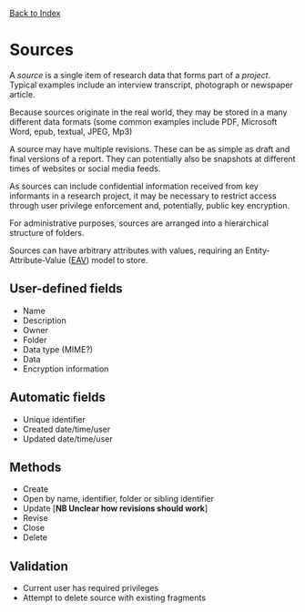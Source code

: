 [Back to Index](index.md)

# Sources

A _source_ is a single item of research data that forms part of a _project_. Typical examples include an interview transcript, photograph or newspaper article.

Because sources originate in the real world, they may be stored in a many different data formats (some common examples include PDF, Microsoft Word, epub, textual, JPEG, Mp3)

A source may have multiple revisions. These can be as simple as draft and final versions of a report. They can potentially also be snapshots at different times of websites or social media feeds.

As sources can include confidential information received from key informants in a research project, it may be necessary to restrict access through user privilege enforcement and, potentially, public key encryption.

For administrative purposes, sources are arranged into a hierarchical structure of folders.

Sources can have arbitrary attributes with values, requiring an Entity-Attribute-Value ([EAV](https://en.wikipedia.org/wiki/Entity–attribute–value_model)) model to store.

## User-defined fields

- Name
- Description
- Owner
- Folder
- Data type (MIME?)
- Data
- Encryption information

## Automatic fields

- Unique identifier
- Created date/time/user
- Updated date/time/user

## Methods

- Create
- Open by name, identifier, folder or sibling identifier
- Update [__NB Unclear how revisions should work__]
- Revise
- Close
- Delete

## Validation

- Current user has required privileges
- Attempt to delete source with existing fragments